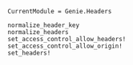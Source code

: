 ```@meta
CurrentModule = Genie.Headers
```

```@docs
normalize_header_key
normalize_headers
set_access_control_allow_headers!
set_access_control_allow_origin!
set_headers!
```
